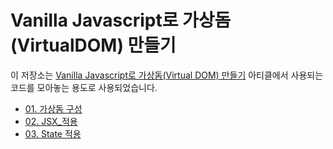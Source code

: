 # Vanilla Javascript로 가상돔(VirtualDOM) 만들기
이 저장소는 [Vanilla Javascript로 가상돔(Virtual DOM) 만들기](https://junilhwang.github.io/TIL/Javascript/Design/Vanilla-JS-Virtual-DOM/) 아티클에서 사용되는 코드를 모아놓는 용도로 사용되었습니다.

- [01. 가상돔 구성](./01-virtual-dom/index.html)
- [02. JSX_적용](./02-jsx/index.html)
- [03. State 적용](./03-with-state/index.html)
